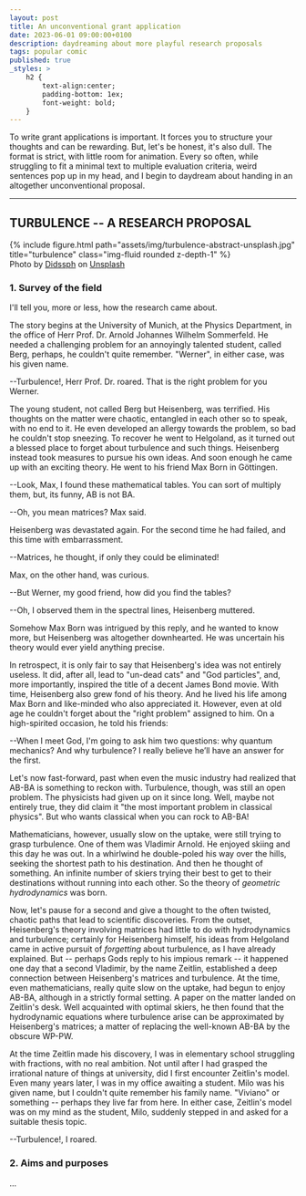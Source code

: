 ```yaml
---
layout: post
title: An unconventional grant application 
date: 2023-06-01 09:00:00+0100
description: daydreaming about more playful research proposals
tags: popular comic
published: true
_styles: >
    h2 {
        text-align:center;
        padding-bottom: 1ex;
        font-weight: bold;
    }
---
```


To write grant applications is important. It forces you to structure your thoughts and can be rewarding.
But, let's be honest, it's also dull. The format is strict, with little room for animation.
Every so often, while struggling to fit a minimal text to multiple evaluation criteria, weird sentences pop up in my head, and I begin to daydream about handing in an altogether unconventional proposal.

<hr>

## TURBULENCE -- A RESEARCH PROPOSAL

<div class="row justify-content-center">
    <div class="col-12">
        {% include figure.html path="assets/img/turbulence-abstract-unsplash.jpg" title="turbulence" class="img-fluid rounded z-depth-1" %}
    </div>
</div>

<div class="caption">
Photo by <a href="https://unsplash.com/@didsss?utm_source=unsplash&utm_medium=referral&utm_content=creditCopyText">Didssph</a> on <a href="https://unsplash.com/s/photos/turbulence?utm_source=unsplash&utm_medium=referral&utm_content=creditCopyText">Unsplash</a>
</div>


### 1. Survey of the field

I'll tell you, more or less, how the research came about.
<!-- I'm going to tell a story. It's not an altogether accurate story, but I hope it is a good one.  -->
The story begins at the University of Munich, at the Physics Department, in the office of Herr Prof. Dr. Arnold Johannes Wilhelm Sommerfeld. He needed a challenging problem for an annoyingly talented student, called Berg, perhaps, he couldn't quite remember. "Werner", in either case, was his given name.

--Turbulence!, Herr Prof. Dr. roared. That is the right problem for you Werner.

The young student, not called Berg but Heisenberg, was terrified. His thoughts on the matter were chaotic, entangled in each other so to speak, with no end to it. He even developed an allergy towards the problem, so bad he couldn't stop sneezing. To recover he went to Helgoland, as it turned out a blessed place to forget about turbulence and such things. Heisenberg instead took measures to pursue his own ideas. And soon enough he came up with an exciting theory. He went to his friend Max Born in Göttingen.

--Look, Max, I found these mathematical tables. You can sort of multiply them, but, its funny, AB is not BA.

--Oh, you mean matrices? Max said.

Heisenberg was devastated again. For the second time he had failed, and this time with embarrassment. 

--Matrices, he thought, if only they could be eliminated!

Max, on the other hand, was curious.

--But Werner, my good friend, how did you find the tables?

--Oh, I observed them in the spectral lines, Heisenberg muttered. 

Somehow Max Born was intrigued by this reply, and he wanted to know more, but Heisenberg was altogether downhearted. He was uncertain his theory would ever yield anything precise.

In retrospect, it is only fair to say that Heisenberg's idea was not entirely useless. It did, after all, lead to "un-dead cats" and "God particles", and, more importantly, inspired the title of a decent James Bond movie. With time, Heisenberg also grew fond of his theory. And he lived his life among Max Born and like-minded who also appreciated it. However, even at old age he couldn't forget about the "right problem" assigned to him. On a high-spirited occasion, he told his friends:

--When I meet God, I'm going to ask him two questions: why quantum mechanics? And why turbulence? I really believe he’ll have an answer for the first.

Let's now fast-forward, past when even the music industry had realized that AB-BA is something to reckon with. Turbulence, though, was still an open problem. The physicists had given up on it since long. Well, maybe not entirely true, they did claim it "the most important problem in classical physics". But who wants classical when you can rock to AB-BA! 

Mathematicians, however, usually slow on the uptake, were still trying to grasp turbulence. One of them was Vladimir Arnold. He enjoyed skiing and this day he was out. In a whirlwind he double-poled his way over the hills, seeking the shortest path to his destination. And then he thought of something. An infinite number of skiers trying their best to get to their destinations without running into each other. So the theory of *geometric hydrodynamics* was born. 

Now, let's pause for a second and give a thought to the often twisted, chaotic paths that lead to scientific discoveries.
From the outset, Heisenberg's theory involving matrices had little to do with hydrodynamics and turbulence; certainly for Heisenberg himself, his ideas from Helgoland came in active pursuit of *forgetting* about turbulence, as I have already explained.
But -- perhaps Gods reply to his impious remark -- it happened one day that a second Vladimir, by the name Zeitlin, established a deep connection between Heisenberg's matrices and turbulence. 
At the time, even mathematicians, really quite slow on the uptake, had begun to enjoy AB-BA, although in a strictly formal setting. A paper on the matter landed on Zeitlin's desk. Well acquainted with optimal skiers, he then found that the hydrodynamic equations where turbulence arise can be approximated by Heisenberg's matrices; a matter of replacing the well-known AB-BA by the obscure WP-PW.

At the time Zeitlin made his discovery, I was in elementary school struggling with fractions, with no real ambition. Not until after I had grasped the irrational nature of things at university, did I first encounter Zeitlin's model. Even many years later, I was in my office awaiting a student. Milo was his given name, but I couldn't quite remember his family name. "Viviano" or something -- perhaps they live far from here. In either case, Zeitlin's model was on my mind as the student, Milo, suddenly stepped in and asked for a suitable thesis topic.

--Turbulence!, I roared.

### 2. Aims and purposes

...